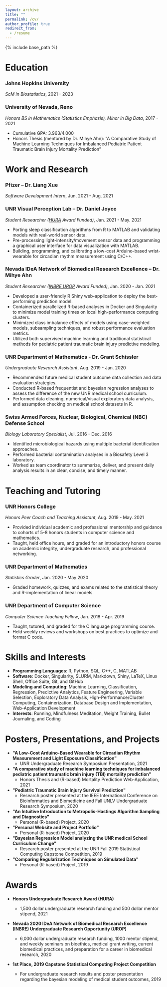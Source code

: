 ```yaml
---
layout: archive
title: ""
permalink: /cv/
author_profile: true
redirect_from:
  - /resume
---
```


{% include base_path %}

Education
======
### Johns Hopkins University
_ScM in Biostatistics_, 2021 - 2023

### University of Nevada, Reno
_Honors BS in Mathematics (Statistics Emphasis), Minor in Big Data_, 2017 - 2021
* Cumulative GPA: 3.963/4.000
* Honors Thesis \(mentored by Dr. Mihye Ahn\): “A Comparative Study of Machine Learning Techniques for Imbalanced Pediatric Patient Traumatic Brain Injury Mortality Prediction”


Work and Research
======
### Pfizer – Dr. Liang Xue
_Software Development Intern_, Jun. 2021 - Aug. 2021

### UNR Visual Perception Lab – Dr. Daniel Joyce
_Student Researcher ([HURA](https://www.unr.edu/undergradresearch/opportunities/hura) Award Funded)_, Jan. 2021 - May. 2021 
* Porting sleep classification algorithms from R to MATLAB and validating models with real-world sensor data.
* Pre-processing light-intensity/movement sensor data and programming a graphical user interface for data visualization with MATLAB.
* Building, programming, and calibrating a low-cost Arduino-based wrist-wearable for circadian rhythm measurement using C/C++.

### Nevada IDeA Network of Biomedical Research Excellence – Dr. Mihye Ahn
_Student Researcher ([INBRE UROP](https://med.unr.edu/inbre/programs-and-projects/student-training-programs/undergraduate-program) Award Funded)_, Jan. 2020 - Jan. 2021
* Developed a user-friendly R Shiny web-application to deploy the best-performing prediction model.
* Containerized parallelized R-based analyses in Docker and Singularity to minimize model training times on local high-performance computing clusters.
* Minimized class imbalance effects of models using case-weighted models, subsampling techniques, and robust performance evaluation metrics.
* Utilized both supervised machine learning and traditional statistical methods for pediatric patient traumatic brain injury predictive modeling.

### UNR Department of Mathematics - Dr. Grant Schissler
_Undergraduate Research Assistant_, Aug. 2019 - Jan. 2020
* Recommended future medical student outcome data collection and data evaluation strategies.
* Conducted R-based frequentist and bayesian regression analyses to assess the difference of the new UNR medical school curriculum.
* Performed data cleaning, numerical/visual exploratory data analysis, and assumption checking on medical school datasets in R.

### Swiss Armed Forces, Nuclear, Biological, Chemical (NBC) Defense School
_Biology Laboratory Specialist_, Jul. 2016 - Dec. 2016
* Identified microbiological hazards using multiple bacterial identification approaches.
* Performed bacterial contamination analyses in a Biosafety Level 3 laboratory.
* Worked as team coordinator to summarize, deliver, and present daily analysis results in an clear, concise, and timely manner. 
  
  
Teaching and Tutoring
======

### UNR Honors College
_Honors Peer Coach and Teaching Assistant_, Aug. 2019 - May. 2021
* Provided individual academic and professional mentorship and guidance to cohorts of 5-8 honors students in computer science and mathematics.
* Taught, held office hours, and graded for an introductory honors course on academic integrity, undergraduate research, and professional networking.
  
### UNR Department of Mathematics
_Statistics Grader_, Jan. 2020 - May 2020
- Graded homework, quizzes, and exams related to the statistical theory and R-implementation of linear models.  

### UNR Department of Computer Science
_Computer Science Teaching Fellow_, Jan. 2018 - Apr. 2019
- Taught, tutored, and graded for the C language programming course.
- Held weekly reviews and workshops on best practices to optimize and format C code.

Skills and Interests
======
* __Programming Languages__: R, Python, SQL, C++, C, MATLAB
* __Software__: Docker, Singularity, SLURM, Markdown, Shiny, LaTeX, Linux Shell, Office Suite, Git, and GitHub
* __Modeling and Computing__: Machine Learning, Classification, Regression, Predictive Analytics, Feature Engineering, Variable Selection, Exploratory Data Analysis, High-Performance/Cluster Computing, Containerization, Database Design and Implementation, Web-Application Development
* __Interests__: Running, Mindfulness Meditation, Weight Training, Bullet Journaling, and Coding


Posters, Presentations, and Projects
======
* __"A Low-Cost Arduino-Based Wearable for Circadian Rhythm Measurement and Light Exposure Classification"__
  * UNR Undergraduate Research Symposium Presentation, 2021
* __"A comparative study of machine learning techniques for imbalanced pediatric patient traumatic brain injury (TBI) mortality prediction"__
  * Honors Thesis and \(R-based\) Mortality Prediction Web-Application, 2021
* __"Pediatric Traumatic Brain Injury Survival Prediction"__
  * Research poster presented at the IEEE International Conference on Bioinformatics and Biomedicine and Fall UNLV Undergraduate Research Symposium, 2020
* __"An Intuitive Introduction to Metropolis-Hastings Algorithm Sampling and Diagnostics"__
  * Personal \(R-based\) Project, 2020
* __"Personal Website and Project Portfolio"__
  * Personal \(R-based\) Project, 2020
* __"Bayesian Regression Model analyzing the UNR medical School Curriculum Change"__
  * Research poster presented at the UNR Fall 2019 Statistical Computing Capstone Competition, 2019
* __"Comparing Regularization Techniques on Simulated Data"__
  * Personal (R-based) Project, 2019
  
Awards
======
* __Honors Undergraduate Research Award (HURA)__
  * 1,500 dollar undergraduate research funding and 500 dollar mentor stipend, 2021

* __Nevada 2020 IDeA Network of Biomedical Research Excellence (INBRE) Undergraduate Research Opportunity (UROP)__
  * 6,000 dollar undergraduate research funding, 1000 mentor stipend, and weekly seminars on bioethics, medical grant writing, current biomedical practices, and preparation for a career in biomedical research, 2020
  
* __1st Place, 2019 Capstone Statistical Computing Project Competition__
  * For undergraduate research results and poster presentation regarding the bayesian modeling of medical student outcomes, 2019